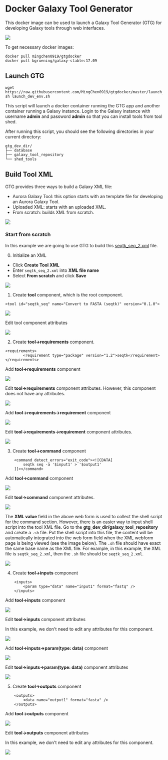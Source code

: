 # Docker Galaxy Tool Generator

This docker image can be used to launch a Galaxy Tool Generator (GTG) for developing Galaxy
tools through web interfaces.

![](images/gtg-home.png)
 
To get necessary docker images:

```
docker pull mingchen0919/gtgdocker
docker pull bgruening/galaxy-stable:17.09
```

## Launch GTG

```
wget https://raw.githubusercontent.com/MingChen0919/gtgdocker/master/launch_dev_env.sh
sh launch_dev_env.sh
```

This script will launch a docker container running the GTG app and another container running
a Galaxy instance. Login to the Galaxy instance with username **admin** and password **admin**
so that you can install tools from tool shed.

After running this script, you should see the following directories in your current directory:

```
gtg_dev_dir/
├── database
├── galaxy_tool_repository
└── shed_tools
```

## Build Tool XML

GTG provides three ways to build a Galaxy XML file:

* Aurora Galaxy Tool: this option starts with an template file for developing an Aurora Galaxy Tool.
* Uploaded XML: starts with an uploaded XML.
* From scratch: builds XML from scratch.

![](images/create-tool-xml.png)

### Start from scratch

In this example we are going to use GTG to build this [seqtk_seq_2.xml](https://raw.githubusercontent.com/MingChen0919/gtgdocker/master/seqtk_seq_2.xml) file.


0. Initialize an XML

* Click **Create Tool XML**
* Enter `seqtk_seq_2.xml` into **XML file name**
* Select **From scratch** and click **Save**

![](images/init_seqtk.png)


1. Create **tool** component, which is the root component.

```
<tool id="seqtk_seq" name="Convert to FASTA (seqtk)" version="0.1.0">
```

![](images/root_component.png)

Edit tool component attributes

![](images/tool_attributes.png)


2. Create **tool->requirements** component.

```
<requirements>
        <requirement type="package" version="1.2">seqtk</requirement>
</requirements>
```

Add **tool->requirements** component

![](images/tool_requirements.png)

Edit **tool->requirements** component attributes. However, this component does not have any attributes.

![](images/tool_requirements_attributes.png)

Add **tool->requirements->requirement** component

![](images/tool_requirements_seqtk.png)

Edit **tool->requirements->requirement** component attributes.

![](images/tool_requirements_seqtk_attributes.png)

3. Create **tool->command** component

```
    <command detect_errors="exit_code"><![CDATA[
        seqtk seq -a '$input1' > '$output1'
    ]]></command>
```

Add **tool->command** component

![](images/tool_command.png)

Edit **tool->command** component attributes.

![](images/tool_command_attributes.png)

The **XML value** field in the above web form is used to collect the shell script for the command section. However,
there is an easier way to input shell script into the tool XML file. Go to the **gtg_dev_dir/galaxy_tool_repository** and create 
a `.sh` file. Put the shell script into this file, the content will be automatically integrated into the web form field when the XML webform page is being viewed (see the image below). The `.sh` file should have exact the same base name as the XML file. For example, in this example, the XML file is `seqtk_seq_2.xml`, then the `.sh` file should be `seqtk_seq_2.xml`. 

![](images/view_update_xml.png)

4. Create **tool->inputs** component

```
    <inputs>
        <param type="data" name="input1" format="fastq" />
    </inputs>
```

Add **tool->inputs** component

![](images/tool_inputs.png)

Edit **tool->inputs** component attributes

In this example, we don't need to edit any attributes for this component.

![](images/tool_inputs_attributes.png)

Add **tool->inputs->param(type: data)** component

![](images/tool_inputs_input_param_data.png)

Edit **tool->inputs->param(type: data)** component attributes

![](images/tool_inputs_input_param_data_attributes.png)

5. Create **tool->outputs** component

```
    <outputs>
        <data name="output1" format="fasta" />
    </outputs>
```

Add **tool->outputs** component

![](images/tool_outputs.png)

Edit **tool->outputs** component attributes

In this example, we don't need to edit any attributes for this component.

![](images/tool_outputs_attributes.png)









